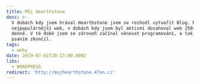 ```yaml
---
title: Můj Hearthstone
desc: >-
  V dobách kdy jsem hrával Hearthstone jsem se rozhodl vytvořit Blog. Můj kdysi
  nejpopulárnější web, v dobách kdy jsem byl aktivní dosahoval web 250+ návštev
  denně. V té době jsem se zároveň začínal věnovat programování, a tak jsem se
  psaním zkončil.
tags:
  - weby
date: 2019-07-01T20:13:00.000Z
libs:
  - WORDPRESS
redirect: 'http://mujhearthstone.4fan.cz'
---
```

 
